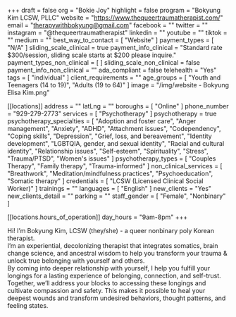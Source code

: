 +++
draft = false
org = "Bokie Joy"
highlight = false
program = "Bokyung Kim LCSW, PLLC"
website = "https://www.thequeertraumatherapist.com/"
email = "therapywithbokyung@gmail.com"
facebook = ""
twitter = ""
instagram = "@thequeertraumatherapist"
linkedin = ""
youtube = ""
tiktok = ""
medium = ""
best_way_to_contact = [ "Website" ]
payment_types = [ "N/A" ]
sliding_scale_clinical = true
payment_info_clinical = "Standard rate $300/session, sliding scale starts at $200 please inquire."
payment_types_non_clinical = [ ]
sliding_scale_non_clinical = false
payment_info_non_clinical = ""
ada_compliant = false
telehealth = "Yes"
tags = [ "individual" ]
client_requirements = ""
age_groups = [ "Youth and Teenagers (14 to 19)", "Adults (19 to 64)" ]
image = "/img/website - Bokyung Elisa Kim.png"

[[locations]]
address = ""
latLng = ""
boroughs = [ "Online" ]
phone_number = "929-279-2773"
services = [ "Psychotherapy" ]
psychotherapy = true
psychotherapy_specialties = [
  "Adoption and foster care",
  "Anger management",
  "Anxiety",
  "ADHD",
  "Attachment issues",
  "Codependency",
  "Coping skills",
  "Depression",
  "Grief, loss, and bereavement",
  "Identity development",
  "LGBTQIA, gender, and sexual identity",
  "Racial and cultural identity",
  "Relationship issues",
  "Self-esteem",
  "Spirituality",
  "Stress",
  "Trauma/PTSD",
  "Women's issues"
]
psychotherapy_types = [ "Couples Therapy", "Family therapy", "Trauma-informed" ]
non_clinical_services = [
  "Breathwork",
  "Meditation/mindfulness practices",
  "Psychoeducation",
  "Somatic therapy"
]
credentials = [ "LCSW (Licensed Clinical Social Worker)" ]
trainings = ""
languages = [ "English" ]
new_clients = "Yes"
new_clients_detail = ""
parking = ""
staff_gender = [ "Female", "Nonbinary" ]

  [[locations.hours_of_operation]]
  day_hours = "9am-8pm"
+++

Hi! I’m Bokyung Kim, LCSW (they/she) - a queer nonbinary poly Korean therapist. <br>
I’m an experiential, decolonizing therapist that integrates somatics, brain change science, and ancestral wisdom to help you transform your trauma & unlock true belonging with yourself and others. <br>
By coming into deeper relationship with yourself, I help you fulfill your longings for a lasting experience of belonging, connection, and self-trust. <br>
Together, we’ll address your blocks to accessing these longings and cultivate compassion and safety. This makes it possible to heal your deepest wounds and transform undesired behaviors, thought patterns, and feeling states. <br>
